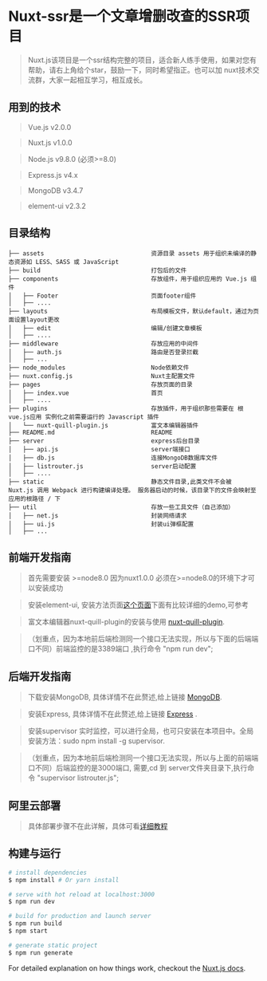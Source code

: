 # Nuxt-ssr是一个文章增删改查的SSR项目

> Nuxt.js该项目是一个ssr结构完整的项目，适合新人练手使用，如果对您有帮助，请右上角给个star，鼓励一下，同时希望指正。也可以加 nuxt技术交流群，大家一起相互学习，相互成长。


## 用到的技术

> Vue.js v2.0.0

> Nuxt.js v1.0.0

> Node.js v9.8.0 (必须>=8.0)

> Express.js v4.x

> MongoDB v3.4.7

> element-ui v2.3.2


## 目录结构

```
├── assets                              资源目录 assets 用于组织未编译的静态资源如 LESS、SASS 或 JavaScript
├── build                               打包后的文件
├── components                          存放组件，用于组织应用的 Vue.js 组件
│   ├── Footer                          页面footer组件
│   ├── ....
├── layouts                             布局模板文件，默认default，通过为页面设置layout更改
│   ├── edit                            编辑/创建文章模板
│   ├── ....
├── middleware                          存放应用的中间件
│   ├── auth.js                         路由是否登录拦截
│   ├── ...
├── node_modules                        Node依赖文件
├── nuxt.config.js                      Nuxt主配置文件
├── pages                               存放页面的目录
│   ├── index.vue                       首页
│   ├── ....
├── plugins                             存放插件，用于组织那些需要在 根vue.js应用 实例化之前需要运行的 Javascript 插件
│   └── nuxt-quill-plugin.js            富文本编辑器插件
├── README.md                           README
├── server                              express后台目录
│   ├── api.js                          server端接口
│   ├── db.js                           连接MongoDB数据库文件
│   ├── listrouter.js                   server启动配置
│   ├── ....
├── static                              静态文件目录,此类文件不会被 Nuxt.js 调用 Webpack 进行构建编译处理。 服务器启动的时候，该目录下的文件会映射至应用的根路径 / 下
├── util                                存放一些工具文件（自己添加）
│   ├── net.js                          封装网络请求
│   ├── ui.js                           封装ui弹框配置
│   ├── ...
```


## 前端开发指南

> 首先需要安装 >=node8.0 因为nuxt1.0.0 必须在>=node8.0的环境下才可以安装成功

> 安装element-ui, 安装方法页面[这个页面](http://element.eleme.io/#/zh-CN/component/quickstart)下面有比较详细的demo,可参考

> 富文本编辑器nuxt-quill-plugin的安装与使用 [nuxt-quill-plugin](https://github.com/surmon-china/vue-quill-editor).

> （划重点，因为本地前后端检测同一个接口无法实现，所以与下面的后端端口不同）前端监控的是3389端口 ,执行命令 "npm run dev";



## 后端开发指南

> 下载安装MongoDB, 具体详情不在此赘述,给上链接 [MongoDB](https://www.mongodb.com/download-center?jmp=nav#atlas).

> 安装Express, 具体详情不在此赘述,给上链接 [Express](http://expressjs.com/zh-cn/4x/api.html) .

> 安装supervisor 实时监控，可以进行全局，也可只安装在本项目中。全局安装方法：sudo npm install -g supervisor.

> （划重点，因为本地前后端检测同一个接口无法实现，所以与上面的前端端口不同）后端监控的是3000端口, 需要,cd 到 server文件夹目录下,执行命令 "supervisor listrouter.js";


## 阿里云部署

> 具体部署步骤不在此详解，具体可看[详细教程](https://itcnz.github.io/20180418/%E9%98%BF%E9%87%8C%E4%BA%91%E9%83%A8%E7%BD%B2nuxt%E9%A1%B9%E7%9B%AE.html)


## 构建与运行

``` bash
# install dependencies
$ npm install # Or yarn install

# serve with hot reload at localhost:3000
$ npm run dev

# build for production and launch server
$ npm run build
$ npm start

# generate static project
$ npm run generate
```

For detailed explanation on how things work, checkout the [Nuxt.js docs](https://github.com/nuxt/nuxt.js).
